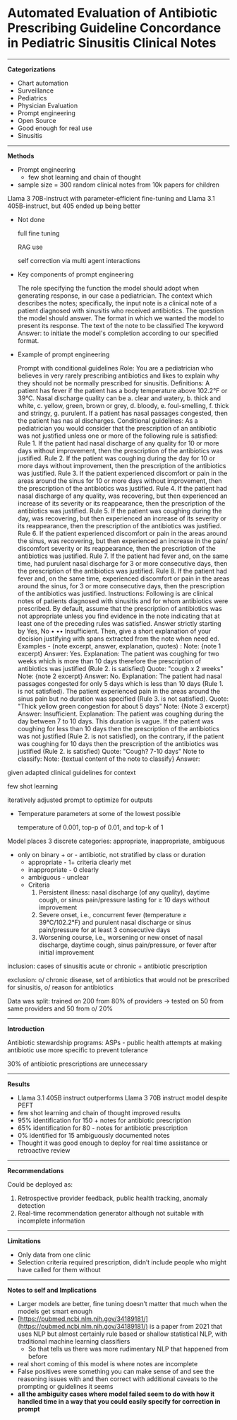 # Automated Evaluation of Antibiotic Prescribing Guideline Concordance in Pediatric Sinusitis Clinical Notes

---

**Categorizations**

- Chart automation
- Surveillance
- Pediatrics
- Physician Evaluation
- Prompt engineering
- Open Source
- Good enough for real use
- Sinusitis

---

**Methods**

- Prompt engineering
    - few shot learning and chain of thought
- sample size = 300 random clinical notes from 10k papers  for children

Llama 3 70B-instruct with parameter-efficient fine-tuning and Llama 3.1 405B-instruct, but 405 ended up being better 

- Not done
    
    full fine tuning 
    
    RAG use
    
    self correction via multi agent interactions
    
- Key components of prompt engineering
    
    The role specifying the function the model should adopt when generating response, in our
    case a pediatrician.
    The context which describes the notes; specifically, the input note is a clinical note of a
    patient diagnosed with sinusitis who received antibiotics.
    The question the model should answer.
    The format in which we wanted the model to present its response.
    The text of the note to be classified
    The keyword Answer: to initiate the model's completion according to our specified format.
    
- Example of prompt engineering
    
    Prompt with conditional guidelines
    Role: You are a pediatrician who believes in very rarely prescribing antibiotics and likes to explain why they should
    not be normally prescribed for sinusitis.
    Definitions: A patient has fever if the patient has a body temperature above 102.2°F or 39°C. Nasal discharge
    quality can be a. clear and watery, b. thick and white, c. yellow, green, brown or grey, d. bloody, e. foul-smelling, f.
    thick and stringy, g. purulent. If a patient has nasal passages congested, then the patient has nas al discharges.
    Conditional guidelines: As a pediatrician you would consider that the prescription of an antibiotic was not
    justified unless one or more of the following rule is satisfied:
    Rule 1. If the patient had nasal discharge of any quality for 10 or more days without improvement, then the
    prescription of the antibiotics was justified.
    Rule 2. If the patient was coughing during the day for 10 or more days without improvement, then the
    prescription of the antibiotics was justified.
    Rule 3. If the patient experienced discomfort or pain in the areas around the sinus for 10 or more days without
    improvement, then the prescription of the antibiotics was justified.
    Rule 4. If the patient had nasal discharge of any quality, was recovering, but then experienced an increase of its
    severity or its reappearance, then the prescription of the antibiotics was justified.
    Rule 5. If the patient was coughing during the day, was recovering, but then experienced an increase of its
    severity or its reappearance, then the prescription of the antibiotics was justified.
    Rule 6. If the patient experienced discomfort or pain in the areas around the sinus, was recovering, but then
    experienced an increase in the pain/ discomfort severity or its reappearance, then the prescription of the
    antibiotics was justified.
    Rule 7. If the patient had fever and, on the same time, had purulent nasal discharge for 3 or more consecutive
    days, then the prescription of the antibiotics was justified.
    Rule 8. If the patient had fever and, on the same time, experienced discomfort or pain in the areas around the
    sinus, for 3 or more consecutive days, then the prescription of the antibiotics was justified.
    Instructions: Following is are clinical notes of patients diagnosed with sinusitis and for whom antibiotics were
    prescribed. By default, assume that the prescription of antibiotics was not appropriate unless you find evidence in
    the note indicating that at least one of the preceding rules was satisfied. Answer strictly starting by Yes, No
    • •• Insufficient. Then, give a short explanation of your decision justifying with spans extracted from the note when
    need ed.
    Examples - (note excerpt, answer, explanation, quotes) :
    Note: {note 1 excerpt} Answer: Yes. Explanation: The patient was coughing for two weeks which is more than 10
    days therefore the prescription of antibiotics was justified (Rule 2. is satisfied) Quote: "cough x 2 weeks"
    Note: {note 2 excerpt} Answer: No. Explanation: The patient had nasal passages congested for only 5 days
    which is less than 10 days (Rule 1. is not satisfied). The patient experienced pain in the areas around the sinus
    pain but no duration was specified (Rule 3. is not satisfied). Quote: "Thick yellow green congestion for about 5
    days"
    Note: {Note 3 excerpt} Answer: Insufficient. Explanation: The patient was coughing during the day between 7 to
    10 days. This duration is vague. If the patient was coughing for less than 10 days then the prescription of the
    antibiotics was not justified (Rule 2. is not satisfied), on the contrary, if the patient was coughing for 10 days
    then the prescription of the antibiotics was justified (Rule 2. is satisfied) Quote: "Cough? 7-10 days"
    Note to classify:
    Note: {textual content of the note to classify} Answer:
    

given adapted clinical guidelines for context 

few shot learning

iteratively adjusted prompt to optimize for outputs

- Temperature parameters at some of the lowest possible
    
     temperature of 0.001, top-p of 0.01, and top-k of 1
    

Model places 3 discrete categories: appropriate, inappropriate, ambiguous 

- only on binary + or - antibiotic, not stratified by class or duration
    - appropriate - 1+ criteria clearly met
    - inappropriate - 0 clearly
    - ambiguous - unclear
    - Criteria
        1. Persistent illness: nasal discharge (of any quality), daytime cough, or sinus pain/pressure
        lasting for ≥ 10 days without improvement
        2. Severe onset, i.e., concurrent fever (temperature ≥ 39°C/102.2°F) and purulent nasal
        discharge or sinus pain/pressure for at least 3 consecutive days
        3. Worsening course, i.e., worsening or new onset of nasal discharge, daytime cough, sinus
        pain/pressure, or fever after initial improvement

inclusion: cases of sinusitis acute or chronic + antibiotic prescription

exclusion: o/ chronic disease, set of antibiotics that would not be prescribed for sinusitis, o/ reason for antibiotics

Data was split: trained on 200 from 80% of providers → tested on 50 from same providers and 50 from o/ 20%

---

**Introduction** 

Antibiotic stewardship programs: ASPs - public health attempts at making antibiotic use more specific to prevent tolerance 

30% of antibiotic prescriptions are unnecessary 

---

**Results**

- Llama 3.1 405B instruct outperforms Llama 3 70B instruct model despite PEFT
- few shot learning and chain of thought improved results
- 95% identification for 150 + notes for antibiotic prescription
- 65% identification for 80 - notes for antibiotic prescription
- 0% identified for 15 ambiguously documented notes
- Thought it was good enough to deploy for real time assistance or retroactive review

---

**Recommendations**

Could be deployed as:  

1. Retrospective provider feedback, public health tracking, anomaly detection 
2. Real-time recommendation generator although not suitable with incomplete information 

---

**Limitations**

- Only data from one clinic
- Selection criteria required prescription, didn’t include people who might have called for them without

---

**Notes to self and Implications**

- Larger models are better, fine tuning doesn’t matter that much when the models get smart enough
- [https://pubmed.ncbi.nlm.nih.gov/34189181/](https://pubmed.ncbi.nlm.nih.gov/34189181/) is a paper from 2021 that uses NLP but almost certainly rule based or shallow statistical NLP, with traditional machine learning classifiers
    - So that tells us there was more rudimentary NLP that happened from before
- real short coming of this model is where notes are incomplete
- False positives were something you can make sense of and see the reasoning issues with and then correct with additional caveats to the prompting or guidelines it seems
- **all the ambiguity cases where model failed seem to do with how it handled time in a way that you could easily specify for correction in prompt**